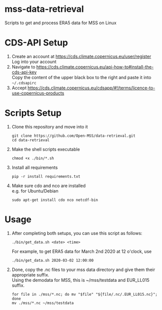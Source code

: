 mss-data-retrieval
====================
Scripts to get and process ERA5 data for MSS on Linux

CDS-API Setup
=============
1. Create an account at https://cds.climate.copernicus.eu/user/register \
   Log into your account
2. Navigate to https://cds.climate.copernicus.eu/api-how-to#install-the-cds-api-key \
   Copy the content of the upper black box to the right and paste it into `~/.cdsapirc`
3. Accept https://cds.climate.copernicus.eu/cdsapp/#!/terms/licence-to-use-copernicus-products

Scripts Setup
=============
1. Clone this repository and move into it

       git clone https://github.com/Open-MSS/data-retrieval.git
       cd data-retrieval

2. Make the shell scripts executable

       chmod +x ./bin/*.sh

3. Install all requirements

       pip -r install requirements.txt

4. Make sure cdo and nco are installed\
   e.g. for Ubuntu/Debian

       sudo apt-get install cdo nco netcdf-bin

Usage
=====
1. After completing both setups, you can use this script as follows:

       ./bin/get_data.sh <date> <time>

   For example, to get ERA5 data for March 2nd 2020 at 12 o'clock, use

       ./bin/get_data.sh 2020-03-02 12:00:00

2. Done, copy the .nc files to your mss data directory and give them their appropriate suffix.\
   Using the demodata for MSS, this is ~/mss/testdata and EUR_LL015 suffix. 

       for file in ./mss/*.nc; do mv "$file" "${file/.nc/.EUR_LL015.nc}"; done
       mv ./mss/*.nc ~/mss/testdata

